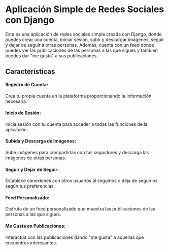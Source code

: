 
# Aplicación Simple de Redes Sociales con Django

Esta es una aplicación de redes sociales simple creada con Django, donde puedes crear una cuenta, iniciar sesión, subir y descargar imágenes, seguir y dejar de seguir a otras personas. Además, cuenta con un feed donde puedes ver las publicaciones de las personas a las que sigues y también puedes dar "me gusta" a sus publicaciones.

## Características


#### Registro de Cuenta:
Crea tu propia cuenta en la plataforma proporcionando la información necesaria.

#### Inicio de Sesión:
Inicia sesión con tu cuenta para acceder a todas las funciones de la aplicación.

#### Subida y Descarga de Imágenes:
Sube imágenes para compartirlas con tus seguidores y descarga las imágenes de otras personas.

#### Seguir y Dejar de Seguir:
Establece conexiones con otros usuarios al seguirlos o deja de seguirlos según tus preferencias.

#### Feed Personalizado:
Disfruta de un feed personalizado que muestra las publicaciones de las personas a las que sigues.

#### Me Gusta en Publicaciones:
Interactúa con las publicaciones dando "me gusta" a aquellas que encuentres interesantes.
